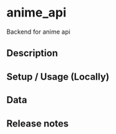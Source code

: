 # anime_api
Backend for anime api

## Description

## Setup / Usage (Locally)

## Data

## Release notes